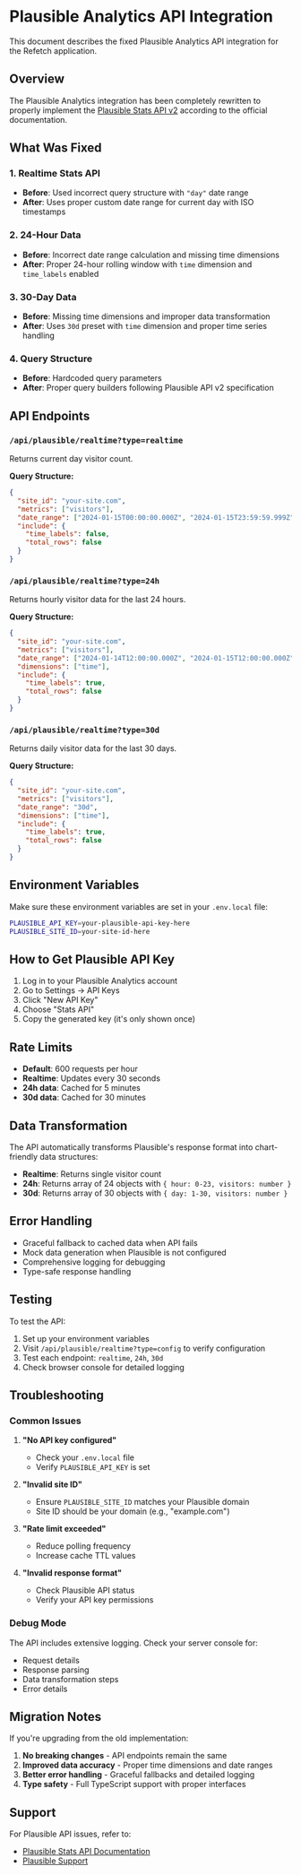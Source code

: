 # Plausible Analytics API Integration

This document describes the fixed Plausible Analytics API integration for the Refetch application.

## Overview

The Plausible Analytics integration has been completely rewritten to properly implement the [Plausible Stats API v2](https://plausible.io/docs/stats-api) according to the official documentation.

## What Was Fixed

### 1. **Realtime Stats API**
- **Before**: Used incorrect query structure with `"day"` date range
- **After**: Uses proper custom date range for current day with ISO timestamps

### 2. **24-Hour Data**
- **Before**: Incorrect date range calculation and missing time dimensions
- **After**: Proper 24-hour rolling window with `time` dimension and `time_labels` enabled

### 3. **30-Day Data**
- **Before**: Missing time dimensions and improper data transformation
- **After**: Uses `30d` preset with `time` dimension and proper time series handling

### 4. **Query Structure**
- **Before**: Hardcoded query parameters
- **After**: Proper query builders following Plausible API v2 specification

## API Endpoints

### `/api/plausible/realtime?type=realtime`
Returns current day visitor count.

**Query Structure:**
```json
{
  "site_id": "your-site.com",
  "metrics": ["visitors"],
  "date_range": ["2024-01-15T00:00:00.000Z", "2024-01-15T23:59:59.999Z"],
  "include": {
    "time_labels": false,
    "total_rows": false
  }
}
```

### `/api/plausible/realtime?type=24h`
Returns hourly visitor data for the last 24 hours.

**Query Structure:**
```json
{
  "site_id": "your-site.com",
  "metrics": ["visitors"],
  "date_range": ["2024-01-14T12:00:00.000Z", "2024-01-15T12:00:00.000Z"],
  "dimensions": ["time"],
  "include": {
    "time_labels": true,
    "total_rows": false
  }
}
```

### `/api/plausible/realtime?type=30d`
Returns daily visitor data for the last 30 days.

**Query Structure:**
```json
{
  "site_id": "your-site.com",
  "metrics": ["visitors"],
  "date_range": "30d",
  "dimensions": ["time"],
  "include": {
    "time_labels": true,
    "total_rows": false
  }
}
```

## Environment Variables

Make sure these environment variables are set in your `.env.local` file:

```bash
PLAUSIBLE_API_KEY=your-plausible-api-key-here
PLAUSIBLE_SITE_ID=your-site-id-here
```

## How to Get Plausible API Key

1. Log in to your Plausible Analytics account
2. Go to Settings → API Keys
3. Click "New API Key"
4. Choose "Stats API"
5. Copy the generated key (it's only shown once)

## Rate Limits

- **Default**: 600 requests per hour
- **Realtime**: Updates every 30 seconds
- **24h data**: Cached for 5 minutes
- **30d data**: Cached for 30 minutes

## Data Transformation

The API automatically transforms Plausible's response format into chart-friendly data structures:

- **Realtime**: Returns single visitor count
- **24h**: Returns array of 24 objects with `{ hour: 0-23, visitors: number }`
- **30d**: Returns array of 30 objects with `{ day: 1-30, visitors: number }`

## Error Handling

- Graceful fallback to cached data when API fails
- Mock data generation when Plausible is not configured
- Comprehensive logging for debugging
- Type-safe response handling

## Testing

To test the API:

1. Set up your environment variables
2. Visit `/api/plausible/realtime?type=config` to verify configuration
3. Test each endpoint: `realtime`, `24h`, `30d`
4. Check browser console for detailed logging

## Troubleshooting

### Common Issues

1. **"No API key configured"**
   - Check your `.env.local` file
   - Verify `PLAUSIBLE_API_KEY` is set

2. **"Invalid site ID"**
   - Ensure `PLAUSIBLE_SITE_ID` matches your Plausible domain
   - Site ID should be your domain (e.g., "example.com")

3. **"Rate limit exceeded"**
   - Reduce polling frequency
   - Increase cache TTL values

4. **"Invalid response format"**
   - Check Plausible API status
   - Verify your API key permissions

### Debug Mode

The API includes extensive logging. Check your server console for:
- Request details
- Response parsing
- Data transformation steps
- Error details

## Migration Notes

If you're upgrading from the old implementation:

1. **No breaking changes** - API endpoints remain the same
2. **Improved data accuracy** - Proper time dimensions and date ranges
3. **Better error handling** - Graceful fallbacks and detailed logging
4. **Type safety** - Full TypeScript support with proper interfaces

## Support

For Plausible API issues, refer to:
- [Plausible Stats API Documentation](https://plausible.io/docs/stats-api)
- [Plausible Support](https://plausible.io/support)
